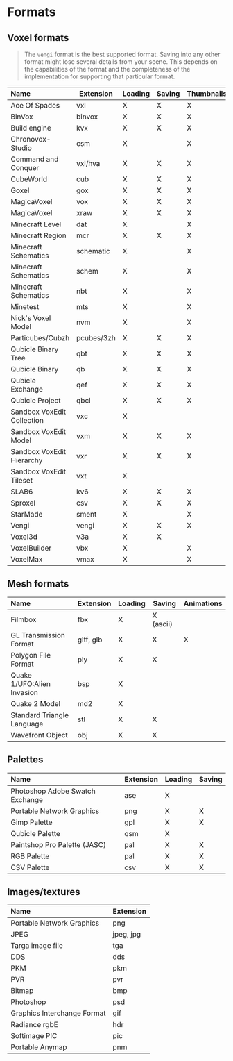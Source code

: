 # Formats

## Voxel formats

> The `vengi` format is the best supported format. Saving into any other format might lose several details from your scene. This depends on the capabilities of the format and the completeness of the implementation for supporting that particular format.

| Name                       | Extension   | Loading | Saving | Thumbnails | Palette | Animations | Spec                                                                     |
| :------------------------- | ----------- | ------- | ------ | ---------- | ------- | ---------- | ------------------------------------------------------------------------ |
| Ace Of Spades              | vxl         | X       | X      | X          | X       |            | [spec](https://silverspaceship.com/aosmap/aos_file_format.html)          |
| BinVox                     | binvox      | X       | X      | X          |         |            | [spec](https://www.patrickmin.com/binvox/binvox.html)                    |
| Build engine               | kvx         | X       | X      | X          | X       |            | [spec](https://github.com/vuolen/slab6-mirror/blob/master/slab6.txt)     |
| Chronovox-Studio           | csm         | X       |        | X          |         |            |                                                                          |
| Command and Conquer        | vxl/hva     | X       | X      | X          | X       | X          | [spec](http://xhp.xwis.net/documents/VXL_Format.txt)                     |
| CubeWorld                  | cub         | X       | X      | X          | X       |            |                                                                          |
| Goxel                      | gox         | X       | X      | X          | X       |            |                                                                          |
| MagicaVoxel                | vox         | X       | X      | X          | X       |            | [spec](https://github.com/ephtracy/voxel-model)                          |
| MagicaVoxel                | xraw        | X       | X      | X          | X       |            |                                                                          |
| Minecraft Level            | dat         | X       |        | X          | X       |            |                                                                          |
| Minecraft Region           | mcr         | X       | X      | X          | X       |            | [spec](https://minecraft.wiki/w/Region_file_format)                      |
| Minecraft Schematics       | schematic   | X       |        | X          | X       |            | [spec](https://minecraft.wiki/w/Schematic_file_format)                   |
| Minecraft Schematics       | schem       | X       |        | X          | X       |            | [spec](https://minecraft.wiki/w/Schematic_file_format)                   |
| Minecraft Schematics       | nbt         | X       |        | X          | X       |            | [spec](https://minecraft.wiki/w/Schematic_file_format)                   |
| Minetest                   | mts         | X       |        | X          | X       |            | [spec](https://dev.minetest.net/Minetest_Schematic_File_Format)          |
| Nick's Voxel Model         | nvm         | X       |        | X          |         |            |                                                                          |
| Particubes/Cubzh           | pcubes/3zh  | X       | X      | X          | X       |            | [spec](https://github.com/cubzh/cubzh/)                                  |
| Qubicle Binary Tree        | qbt         | X       | X      | X          | X       |            | [spec](https://getqubicle.com/qubicle/documentation/docs/file/qbt/)      |
| Qubicle Binary             | qb          | X       | X      | X          | X       |            | [spec](https://getqubicle.com/qubicle/documentation/docs/file/qb/)       |
| Qubicle Exchange           | qef         | X       | X      | X          |         |            | [spec](https://getqubicle.com/qubicle/documentation/docs/file/qef/)      |
| Qubicle Project            | qbcl        | X       | X      | X          | X       |            | [spec](https://gist.github.com/tostc/7f049207a2e5a7ccb714499702b5e2fd)   |
| Sandbox VoxEdit Collection | vxc         | X       |        |            |         |            |                                                                          |
| Sandbox VoxEdit Model      | vxm         | X       | X      | X          | X       |            |                                                                          |
| Sandbox VoxEdit Hierarchy  | vxr         | X       | X      | X          |         | X          |                                                                          |
| Sandbox VoxEdit Tileset    | vxt         | X       |        |            |         |            |                                                                          |
| SLAB6                      | kv6         | X       | X      | X          | X       |            | [spec](https://github.com/vuolen/slab6-mirror/blob/master/slab6.txt)     |
| Sproxel                    | csv         | X       | X      | X          | X       |            | [spec](https://github.com/emilk/sproxel/blob/master/ImportExport.cpp)    |
| StarMade                   | sment       | X       |        | X          | X       |            | [spec](https://starmadepedia.net/wiki/Blueprint_File_Formats)            |
| Vengi                      | vengi       | X       | X      | X          | X       | X          |                                                                          |
| Voxel3d                    | v3a         | X       | X      |            |         |            |                                                                          |
| VoxelBuilder               | vbx         | X       |        | X          | X       | X          |                                                                          |
| VoxelMax                   | vmax        | X       |        | X          | X       |            |                                                                          |

## Mesh formats

| Name                       | Extension | Loading | Saving    | Animations |
| :------------------------- | --------- | ------- | --------- | ---------- |
| Filmbox                    | fbx       | X       | X (ascii) |            |
| GL Transmission Format     | gltf, glb | X       | X         | X          |
| Polygon File Format        | ply       | X       | X         |            |
| Quake 1/UFO:Alien Invasion | bsp       | X       |           |            |
| Quake 2 Model              | md2       | X       |           |            |
| Standard Triangle Language | stl       | X       | X         |            |
| Wavefront Object           | obj       | X       | X         |            |

## Palettes

| Name                            | Extension | Loading | Saving |
| :------------------------------ | --------- | ------- | ------ |
| Photoshop Adobe Swatch Exchange | ase       | X       |        |
| Portable Network Graphics       | png       | X       | X      |
| Gimp Palette                    | gpl       | X       | X      |
| Qubicle Palette                 | qsm       | X       |        |
| Paintshop Pro Palette (JASC)    | pal       | X       | X      |
| RGB Palette                     | pal       | X       | X      |
| CSV Palette                     | csv       | X       | X      |

## Images/textures

| Name                        | Extension |
| :-------------------------- | --------- |
| Portable Network Graphics   | png       |
| JPEG                        | jpeg, jpg |
| Targa image file            | tga       |
| DDS                         | dds       |
| PKM                         | pkm       |
| PVR                         | pvr       |
| Bitmap                      | bmp       |
| Photoshop                   | psd       |
| Graphics Interchange Format | gif       |
| Radiance rgbE               | hdr       |
| Softimage PIC               | pic       |
| Portable Anymap             | pnm       |
